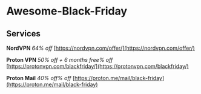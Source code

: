 # Awesome-Black-Friday

## Services

**NordVPN** *64% off* [https://nordvpn.com/offer/](https://nordvpn.com/offer/)

**Proton VPN** *50% off + 6 months free% off* [https://protonvpn.com/blackfriday/](https://protonvpn.com/blackfriday/)

**Proton Mail** *40% off% off* [https://proton.me/mail/black-friday](https://proton.me/mail/black-friday)
